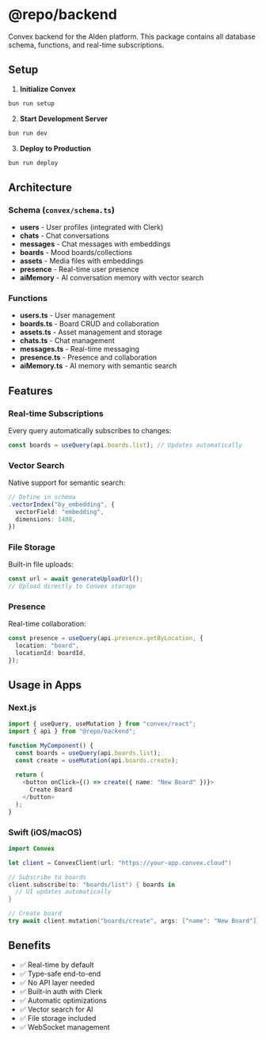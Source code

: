 # @repo/backend

Convex backend for the Alden platform. This package contains all database schema, functions, and real-time subscriptions.

## Setup

1. **Initialize Convex**
```bash
bun run setup
```

2. **Start Development Server**
```bash
bun run dev
```

3. **Deploy to Production**
```bash
bun run deploy
```

## Architecture

### Schema (`convex/schema.ts`)
- **users** - User profiles (integrated with Clerk)
- **chats** - Chat conversations
- **messages** - Chat messages with embeddings
- **boards** - Mood boards/collections
- **assets** - Media files with embeddings
- **presence** - Real-time user presence
- **aiMemory** - AI conversation memory with vector search

### Functions
- **users.ts** - User management
- **boards.ts** - Board CRUD and collaboration
- **assets.ts** - Asset management and storage
- **chats.ts** - Chat management
- **messages.ts** - Real-time messaging
- **presence.ts** - Presence and collaboration
- **aiMemory.ts** - AI memory with semantic search

## Features

### Real-time Subscriptions
Every query automatically subscribes to changes:
```typescript
const boards = useQuery(api.boards.list); // Updates automatically
```

### Vector Search
Native support for semantic search:
```typescript
// Define in schema
.vectorIndex("by_embedding", {
  vectorField: "embedding",
  dimensions: 1408,
})
```

### File Storage
Built-in file uploads:
```typescript
const url = await generateUploadUrl();
// Upload directly to Convex storage
```

### Presence
Real-time collaboration:
```typescript
const presence = useQuery(api.presence.getByLocation, {
  location: "board",
  locationId: boardId,
});
```

## Usage in Apps

### Next.js
```typescript
import { useQuery, useMutation } from "convex/react";
import { api } from "@repo/backend";

function MyComponent() {
  const boards = useQuery(api.boards.list);
  const create = useMutation(api.boards.create);
  
  return (
    <button onClick={() => create({ name: "New Board" })}>
      Create Board
    </button>
  );
}
```

### Swift (iOS/macOS)
```swift
import Convex

let client = ConvexClient(url: "https://your-app.convex.cloud")

// Subscribe to boards
client.subscribe(to: "boards/list") { boards in
  // UI updates automatically
}

// Create board
try await client.mutation("boards/create", args: ["name": "New Board"])
```

## Benefits

- ✅ Real-time by default
- ✅ Type-safe end-to-end
- ✅ No API layer needed
- ✅ Built-in auth with Clerk
- ✅ Automatic optimizations
- ✅ Vector search for AI
- ✅ File storage included
- ✅ WebSocket management
